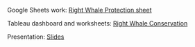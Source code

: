 Google Sheets work: [Right Whale Protection sheet](https://docs.google.com/spreadsheets/d/1iZnwUQxNIA9MvONgjvyoW4_hprS16gVW8NYD126Elfs/edit?usp=sharing)


Tableau dashboard and worksheets: [Right Whale Conservation](https://public.tableau.com/views/RightWhaleConservation/RightWhaleLifestyle?:language=en-US&:display_count=n&:origin=viz_share_link)


Presentation: [Slides](https://github.com/mpolyakova/metis-business-right-whale-conservation/blob/master/presentation%20NOAA%20Right%20Whale%20Conservation.pdf)